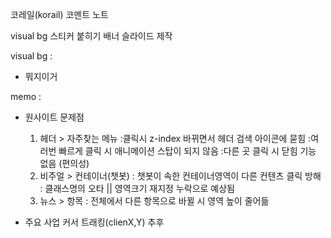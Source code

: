 코레일(korail) 코멘트 노트
<!-- 
-->
visual bg 스티커 붙히기
배너 슬라이드 제작


visual bg :
- 뭐지이거 





memo :
- 원사이트 문제점
    1. 헤더 > 자주찾는 메뉴
        :클릭시 z-index 바뀌면서 헤더 검색 아이콘에 묻힘
        :여러번 빠르게 클릭 시 애니메이션 스탑이 되지 않음
        :다른 곳 클릭 시 닫힘 기능 없음 (편의성)
    2. 비주얼 > 컨테이너(챗봇)
        : 챗봇이 속한 컨테이너영역이 다른 컨텐츠 클릭 방해
        : 클래스명의 오타 || 영역크기 재지정 누락으로 예상됨
    3. 뉴스 > 항목
        : 전체에서 다른 항목으로 바뀔 시 영역 높이 줄어듦


- 주요 사업 커서 트래킹(clienX,Y) 추후



